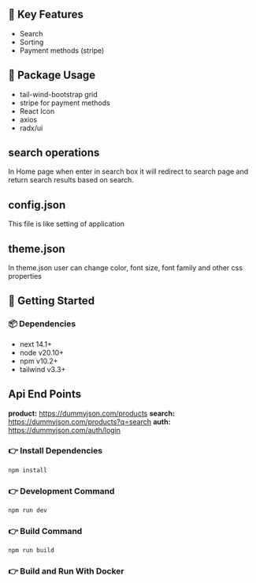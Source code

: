 

## 📌 Key Features

- Search
- Sorting
- Payment methods (stripe)


## 📌 Package Usage
- tail-wind-bootstrap grid
- stripe for payment methods
- React Icon
- axios
- radx/ui

## search operations
In Home page when enter in search box it will redirect to search page and return search results based on search.

## config.json
This file is like setting of application

## theme.json
In theme.json user can change color, font size, font family and other css properties

## 🚀 Getting Started

### 📦 Dependencies

- next 14.1+
- node v20.10+
- npm v10.2+
- tailwind v3.3+

## Api End Points
**product:** https://dummyjson.com/products
**search:** https://dummyjson.com/products?q=search
**auth:** https://dummyjson.com/auth/login

### 👉 Install Dependencies

```bash
npm install
```

### 👉 Development Command

```bash
npm run dev
```

### 👉 Build Command

```bash
npm run build
```

### 👉 Build and Run With Docker




